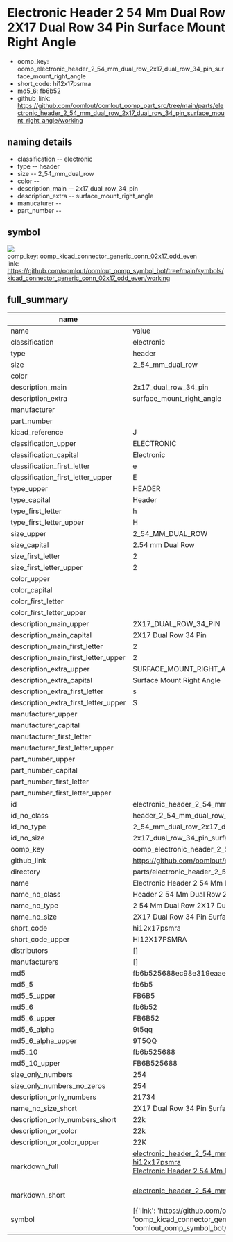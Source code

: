 # Electronic Header 2 54 Mm Dual Row 2X17 Dual Row 34 Pin Surface Mount Right Angle

  
* oomp_key: oomp_electronic_header_2_54_mm_dual_row_2x17_dual_row_34_pin_surface_mount_right_angle 
* short_code: hi12x17psmra
* md5_6: fb6b52  
* github_link: https://github.com/oomlout/oomlout_oomp_part_src/tree/main/parts/electronic_header_2_54_mm_dual_row_2x17_dual_row_34_pin_surface_mount_right_angle/working  
## naming details
* classification -- electronic
* type -- header
* size -- 2_54_mm_dual_row
* color -- 
* description_main -- 2x17_dual_row_34_pin
* description_extra -- surface_mount_right_angle
* manucaturer -- 
* part_number -- 



## symbol

![](symbol/{index}}/working/working_600.png)  
oomp_key: oomp_kicad_connector_generic_conn_02x17_odd_even  
link: https://github.com/oomlout/oomlout_oomp_symbol_bot/tree/main/symbols/kicad_connector_generic_conn_02x17_odd_even/working  


## full_summary
| name | value | 
| --- | --- | 
| name | value | 
| classification | electronic | 
| type | header | 
| size | 2_54_mm_dual_row | 
| color |  | 
| description_main | 2x17_dual_row_34_pin | 
| description_extra | surface_mount_right_angle | 
| manufacturer |  | 
| part_number |  | 
| kicad_reference | J | 
| classification_upper | ELECTRONIC | 
| classification_capital | Electronic | 
| classification_first_letter | e | 
| classification_first_letter_upper | E | 
| type_upper | HEADER | 
| type_capital | Header | 
| type_first_letter | h | 
| type_first_letter_upper | H | 
| size_upper | 2_54_MM_DUAL_ROW | 
| size_capital | 2.54 mm Dual Row | 
| size_first_letter | 2 | 
| size_first_letter_upper | 2 | 
| color_upper |  | 
| color_capital |  | 
| color_first_letter |  | 
| color_first_letter_upper |  | 
| description_main_upper | 2X17_DUAL_ROW_34_PIN | 
| description_main_capital | 2X17 Dual Row 34 Pin | 
| description_main_first_letter | 2 | 
| description_main_first_letter_upper | 2 | 
| description_extra_upper | SURFACE_MOUNT_RIGHT_ANGLE | 
| description_extra_capital | Surface Mount Right Angle | 
| description_extra_first_letter | s | 
| description_extra_first_letter_upper | S | 
| manufacturer_upper |  | 
| manufacturer_capital |  | 
| manufacturer_first_letter |  | 
| manufacturer_first_letter_upper |  | 
| part_number_upper |  | 
| part_number_capital |  | 
| part_number_first_letter |  | 
| part_number_first_letter_upper |  | 
| id | electronic_header_2_54_mm_dual_row_2x17_dual_row_34_pin_surface_mount_right_angle | 
| id_no_class | header_2_54_mm_dual_row_2x17_dual_row_34_pin_surface_mount_right_angle | 
| id_no_type | 2_54_mm_dual_row_2x17_dual_row_34_pin_surface_mount_right_angle | 
| id_no_size | 2x17_dual_row_34_pin_surface_mount_right_angle | 
| oomp_key | oomp_electronic_header_2_54_mm_dual_row_2x17_dual_row_34_pin_surface_mount_right_angle | 
| github_link | https://github.com/oomlout/oomlout_oomp_part_src/tree/main/parts/electronic_header_2_54_mm_dual_row_2x17_dual_row_34_pin_surface_mount_right_angle/working | 
| directory | parts/electronic_header_2_54_mm_dual_row_2x17_dual_row_34_pin_surface_mount_right_angle | 
| name | Electronic Header 2 54 Mm Dual Row 2X17 Dual Row 34 Pin Surface Mount Right Angle | 
| name_no_class | Header 2 54 Mm Dual Row 2X17 Dual Row 34 Pin Surface Mount Right Angle | 
| name_no_type | 2 54 Mm Dual Row 2X17 Dual Row 34 Pin Surface Mount Right Angle | 
| name_no_size | 2X17 Dual Row 34 Pin Surface Mount Right Angle | 
| short_code | hi12x17psmra | 
| short_code_upper | HI12X17PSMRA | 
| distributors | [] | 
| manufacturers | [] | 
| md5 | fb6b525688ec98e319eaae69c11842d8 | 
| md5_5 | fb6b5 | 
| md5_5_upper | FB6B5 | 
| md5_6 | fb6b52 | 
| md5_6_upper | FB6B52 | 
| md5_6_alpha | 9t5qq | 
| md5_6_alpha_upper | 9T5QQ | 
| md5_10 | fb6b525688 | 
| md5_10_upper | FB6B525688 | 
| size_only_numbers | 254 | 
| size_only_numbers_no_zeros | 254 | 
| description_only_numbers | 21734 | 
| name_no_size_short | 2X17 Dual Row 34 Pin Surface Mount Right Angle | 
| description_only_numbers_short | 22k | 
| description_or_color | 22k | 
| description_or_color_upper | 22K | 
| markdown_full | [electronic_header_2_54_mm_dual_row_2x17_dual_row_34_pin_surface_mount_right_angle](https://github.com/oomlout/oomlout_oomp_part_src/tree/main/parts/electronic_header_2_54_mm_dual_row_2x17_dual_row_34_pin_surface_mount_right_angle/working)<br>[hi12x17psmra](https://github.com/oomlout/oomlout_oomp_part_src/tree/main/parts/electronic_header_2_54_mm_dual_row_2x17_dual_row_34_pin_surface_mount_right_angle/working)<br>[Electronic Header 2 54 Mm Dual Row 2X17 Dual Row 34 Pin Surface Mount Right Angle](https://github.com/oomlout/oomlout_oomp_part_src/tree/main/parts/electronic_header_2_54_mm_dual_row_2x17_dual_row_34_pin_surface_mount_right_angle/working)<br><br> | 
| markdown_short | [electronic_header_2_54_mm_dual_row_2x17_dual_row_34_pin_surface_mount_right_angle](https://github.com/oomlout/oomlout_oomp_part_src/tree/main/parts/electronic_header_2_54_mm_dual_row_2x17_dual_row_34_pin_surface_mount_right_angle/working)<br><br> | 
| symbol | [{'link': 'https://github.com/oomlout/oomlout_oomp_symbol_bot/tree/main/symbols/kicad_connector_generic_conn_02x17_odd_even', 'oomp_key': 'oomp_kicad_connector_generic_conn_02x17_odd_even', 'directory': 'oomlout_oomp_symbol_bot/symbols/kicad_connector_generic_conn_02x17_odd_even//working/working.kicad_sym', 'index': 0}] | 
